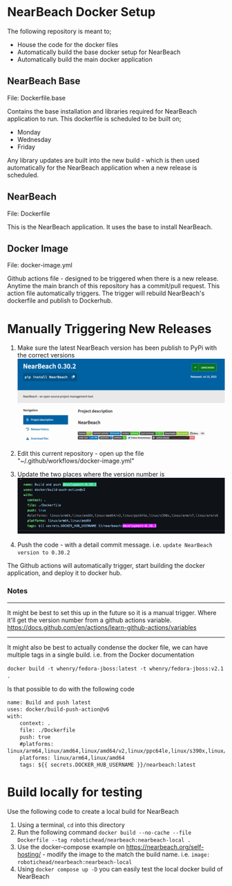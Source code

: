 # NearBeach Docker Setup

The following repository is meant to;
- House the code for the docker files
- Automatically build the base docker setup for NearBeach
- Automatically build the main docker application


## NearBeach Base

File: Dockerfile.base

Contains the base installation and libraries required for NearBeach application to run. This dockerfile is scheduled to be built on;
- Monday
- Wednesday
- Friday

Any library updates are built into the new build - which is then used automatically for the NearBeach application when a new release is scheduled.


## NearBeach

File: Dockerfile

This is the NearBeach application. It uses the base to install NearBeach.


## Docker Image

File: docker-image.yml

Github actions file - designed to be triggered when there is a new release. Anytime the main branch of this repository has a commit/pull request. This action file automatically triggers. The trigger will rebuild NearBeach's dockerfile and publish to Dockerhub.


# Manually Triggering New Releases

1. Make sure the latest NearBeach version has been publish to PyPi with the 
correct versions
![Alt text](documentation/pypi_nearbeach.png)

2. Edit this current repository - open up the file "~/.github/workflows/docker-image.yml"
3. Update the two places where the version number is
![Alt text](documentation/github_actions_versions.png)
4. Push the code - with a detail commit message. i.e. `update NearBeach version to 0.30.2`

The Github actions will automatically trigger, start building the docker application, and deploy it to docker hub.

### Notes

---

It might be best to set this up in the future so it is a manual trigger. Where it'll get the version number from a github actions variable. https://docs.github.com/en/actions/learn-github-actions/variables

---

It might also be best to actually condense the docker file, we can have multiple tags in a single build. i.e. from the Docker documentation

`docker build -t whenry/fedora-jboss:latest -t whenry/fedora-jboss:v2.1 .`

Is that possible to do with the following code

```
name: Build and push latest
uses: docker/build-push-action@v6
with:
    context: .
    file: ./Dockerfile
    push: true
    #platforms: linux/arm64,linux/amd64,linux/amd64/v2,linux/ppc64le,linux/s390x,linux/arm/v7,linux/arm/v6
    platforms: linux/arm64,linux/amd64
    tags: ${{ secrets.DOCKER_HUB_USERNAME }}/nearbeach:latest
```

# Build locally for testing

Use the following code to create a local build for NearBeach

1. Using a terminal, `cd` into this directory
2. Run the following command `docker build --no-cache --file Dockerfile --tag robotichead/nearbeach:nearbeach-local . `
3. Use the docker-compose example on https://nearbeach.org/self-hosting/ - modify the image to the match the build name. i.e. `image: robotichead/nearbeach:nearbeach-local`
4. Using `docker compose up -D` you can easily test the local docker build of NearBeach 
